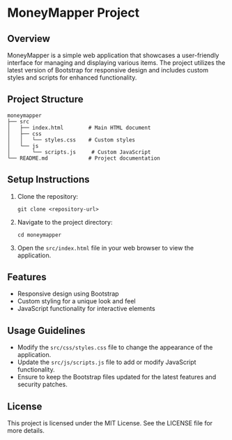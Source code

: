 # MoneyMapper Project

## Overview
MoneyMapper is a simple web application that showcases a user-friendly interface for managing and displaying various items. The project utilizes the latest version of Bootstrap for responsive design and includes custom styles and scripts for enhanced functionality.

## Project Structure
```
moneymapper
├── src
│   ├── index.html        # Main HTML document
│   ├── css
│   │   └── styles.css    # Custom styles
│   └── js
│       └── scripts.js     # Custom JavaScript
└── README.md             # Project documentation
```

## Setup Instructions
1. Clone the repository:
   ```
   git clone <repository-url>
   ```
2. Navigate to the project directory:
   ```
   cd moneymapper
   ```
3. Open the `src/index.html` file in your web browser to view the application.

## Features
- Responsive design using Bootstrap
- Custom styling for a unique look and feel
- JavaScript functionality for interactive elements

## Usage Guidelines
- Modify the `src/css/styles.css` file to change the appearance of the application.
- Update the `src/js/scripts.js` file to add or modify JavaScript functionality.
- Ensure to keep the Bootstrap files updated for the latest features and security patches.

## License
This project is licensed under the MIT License. See the LICENSE file for more details.